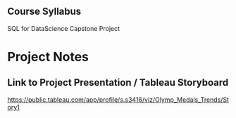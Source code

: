 
## Course Syllabus
SQL for DataScience Capstone Project 
# Project Notes 

## Link to Project Presentation / Tableau Storyboard
https://public.tableau.com/app/profile/s.s3416/viz/Olymp_Medals_Trends/Story1  
